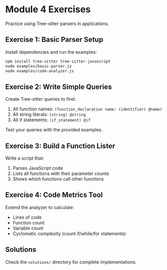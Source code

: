 # Module 4 Exercises

Practice using Tree-sitter parsers in applications.

## Exercise 1: Basic Parser Setup

Install dependencies and run the examples:
```bash
npm install tree-sitter tree-sitter-javascript
node examples/basic-parser.js
node examples/code-analyzer.js
```

## Exercise 2: Write Simple Queries

Create Tree-sitter queries to find:
1. All function names: `(function_declaration name: (identifier) @name)`
2. All string literals: `(string) @string`
3. All if statements: `(if_statement) @if`

Test your queries with the provided examples.

## Exercise 3: Build a Function Lister

Write a script that:
1. Parses JavaScript code
2. Lists all functions with their parameter counts
3. Shows which functions call other functions

## Exercise 4: Code Metrics Tool

Extend the analyzer to calculate:
- Lines of code
- Function count
- Variable count  
- Cyclomatic complexity (count if/while/for statements)

## Solutions

Check the `solutions/` directory for complete implementations.